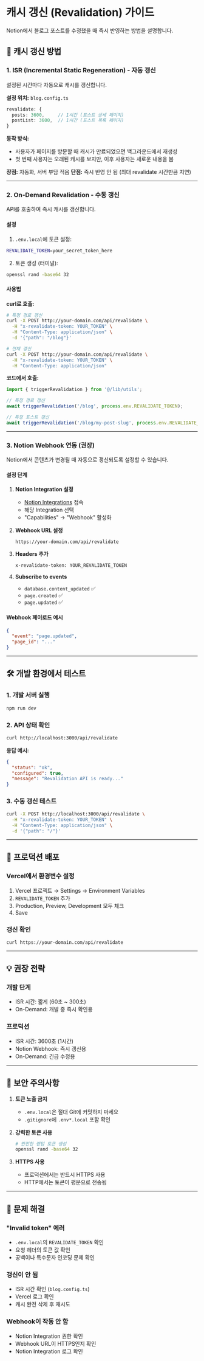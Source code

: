 # 캐시 갱신 (Revalidation) 가이드

Notion에서 블로그 포스트를 수정했을 때 즉시 반영하는 방법을 설명합니다.

## 🔄 캐시 갱신 방법

### 1. ISR (Incremental Static Regeneration) - 자동 갱신

설정된 시간마다 자동으로 캐시를 갱신합니다.

**설정 위치:** `blog.config.ts`
```typescript
revalidate: {
  posts: 3600,     // 1시간 (포스트 상세 페이지)
  postList: 3600,  // 1시간 (포스트 목록 페이지)
}
```

**동작 방식:**
- 사용자가 페이지를 방문할 때 캐시가 만료되었으면 백그라운드에서 재생성
- 첫 번째 사용자는 오래된 캐시를 보지만, 이후 사용자는 새로운 내용을 봄

**장점:** 자동화, 서버 부담 적음
**단점:** 즉시 반영 안 됨 (최대 revalidate 시간만큼 지연)

---

### 2. On-Demand Revalidation - 수동 갱신

API를 호출하여 즉시 캐시를 갱신합니다.

#### 설정

1. `.env.local`에 토큰 설정:
```bash
REVALIDATE_TOKEN=your_secret_token_here
```

2. 토큰 생성 (터미널):
```bash
openssl rand -base64 32
```

#### 사용법

**curl로 호출:**
```bash
# 특정 경로 갱신
curl -X POST http://your-domain.com/api/revalidate \
  -H "x-revalidate-token: YOUR_TOKEN" \
  -H "Content-Type: application/json" \
  -d '{"path": "/blog"}'

# 전체 갱신
curl -X POST http://your-domain.com/api/revalidate \
  -H "x-revalidate-token: YOUR_TOKEN" \
  -H "Content-Type: application/json"
```

**코드에서 호출:**
```typescript
import { triggerRevalidation } from '@/lib/utils';

// 특정 경로 갱신
await triggerRevalidation('/blog', process.env.REVALIDATE_TOKEN);

// 특정 포스트 갱신
await triggerRevalidation('/blog/my-post-slug', process.env.REVALIDATE_TOKEN);
```

---

### 3. Notion Webhook 연동 (권장)

Notion에서 콘텐츠가 변경될 때 자동으로 갱신되도록 설정할 수 있습니다.

#### 설정 단계

1. **Notion Integration 설정**
   - [Notion Integrations](https://www.notion.so/my-integrations) 접속
   - 해당 Integration 선택
   - "Capabilities" → "Webhook" 활성화

2. **Webhook URL 설정**
   ```
   https://your-domain.com/api/revalidate
   ```

3. **Headers 추가**
   ```
   x-revalidate-token: YOUR_REVALIDATE_TOKEN
   ```

4. **Subscribe to events**
   - `database.content_updated` ✅
   - `page.created` ✅
   - `page.updated` ✅

#### Webhook 페이로드 예시
```json
{
  "event": "page.updated",
  "page_id": "..."
}
```

---

## 🛠️ 개발 환경에서 테스트

### 1. 개발 서버 실행
```bash
npm run dev
```

### 2. API 상태 확인
```bash
curl http://localhost:3000/api/revalidate
```

**응답 예시:**
```json
{
  "status": "ok",
  "configured": true,
  "message": "Revalidation API is ready..."
}
```

### 3. 수동 갱신 테스트
```bash
curl -X POST http://localhost:3000/api/revalidate \
  -H "x-revalidate-token: YOUR_TOKEN" \
  -H "Content-Type: application/json" \
  -d '{"path": "/"}'
```

---

## 🚀 프로덕션 배포

### Vercel에서 환경변수 설정

1. Vercel 프로젝트 → Settings → Environment Variables
2. `REVALIDATE_TOKEN` 추가
3. Production, Preview, Development 모두 체크
4. Save

### 갱신 확인
```bash
curl https://your-domain.com/api/revalidate
```

---

## 💡 권장 전략

### 개발 단계
- ISR 시간: 짧게 (60초 ~ 300초)
- On-Demand: 개발 중 즉시 확인용

### 프로덕션
- ISR 시간: 3600초 (1시간)
- Notion Webhook: 즉시 갱신용
- On-Demand: 긴급 수정용

---

## 🔐 보안 주의사항

1. **토큰 노출 금지**
   - `.env.local`은 절대 Git에 커밋하지 마세요
   - `.gitignore`에 `.env*.local` 포함 확인

2. **강력한 토큰 사용**
   ```bash
   # 안전한 랜덤 토큰 생성
   openssl rand -base64 32
   ```

3. **HTTPS 사용**
   - 프로덕션에서는 반드시 HTTPS 사용
   - HTTP에서는 토큰이 평문으로 전송됨

---

## 🐛 문제 해결

### "Invalid token" 에러
- `.env.local`의 `REVALIDATE_TOKEN` 확인
- 요청 헤더의 토큰 값 확인
- 공백이나 특수문자 인코딩 문제 확인

### 갱신이 안 됨
- ISR 시간 확인 (`blog.config.ts`)
- Vercel 로그 확인
- 캐시 완전 삭제 후 재시도

### Webhook이 작동 안 함
- Notion Integration 권한 확인
- Webhook URL이 HTTPS인지 확인
- Notion Integration 로그 확인
